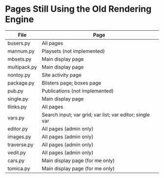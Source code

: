 Pages Still Using the Old Rendering Engine
==========================================

File         | Page
---------    | --------------------------
busers.py    | All pages
mannum.py    | Playsets (not implemented)
mbsets.py    | Main display page
multipack.py | Main display page
nontoy.py    | Site activity page
package.py   | Blisters page; boxes page
pub.py       | Publications (not implemented)
single.py    | Main display page
tlinks.py    | All pages
vars.py      | Search input; var grid; var list; var editor; single var
editor.py    | All pages (admin only)
images.py    | All pages (admin only)
traverse.py  | All pages (admin only)
vedit.py     | All pages (admin only)
cars.py      | Main display page (for me only)
tomica.py    | Main display page (for me only)
